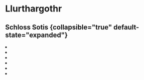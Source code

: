 # Llurthargothr

## Schloss Sotis {collapsible="true" default-state="expanded"}

<procedure title="Charaktere von diesem Ort">
<list columns="3">
<li><a href="Horizont.md"></a></li>
<li><a href="Morgen.md"></a></li>
<li><a href="Grenze.md"></a></li>
<li><a href="Fluestern.md"></a></li>
<li><a href="Spitze.md"></a></li>
<li><a href="Grund.md"></a></li>
</list>
</procedure>